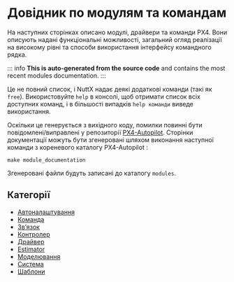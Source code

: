 
# Довідник по модулям та командам

На наступних сторінках описано модулі, драйвери та команди PX4. Вони описують надані функціональні можливості, загальний огляд реалізації на високому рівні та способи використання інтерфейсу командного рядка.

::: info **This is auto-generated from the source code** and contains the most recent modules documentation.
:::

Це не повний список, і NuttX надає деякі додаткові команди (такі як `free`). Використовуйте `help` в консолі, щоб отримати список всіх доступних команд, і в більшості випадків `help команди` виведе використання.

Оскільки це генерується з вихідного коду, помилки повинні бути повідомлені/виправлені у репозиторії [PX4-Autopilot](https://github.com/PX4/PX4-Autopilot). Сторінки документації можуть бути згенеровані шляхом виконання наступної команди з кореневого каталогу PX4-Autopilot :

```
make module_documentation
```
Згенеровані файли будуть записані до каталогу `modules`.

## Категорії
- [Автоналаштування](modules_autotune.md)
- [Команда](modules_command.md)
- [Зв’язок](modules_communication.md)
- [Контролер](modules_controller.md)
- [Драйвер](modules_driver.md)
- [Estimator](modules_estimator.md)
- [Моделювання](modules_simulation.md)
- [Система](modules_system.md)
- [Шаблони](modules_template.md)
